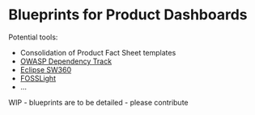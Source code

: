 <!--
SPDX-FileCopyrightText: Copyright (C) 2025 Contributors to the Eclipse Foundation

These materials are made available under the
terms of the Creative Commons Attribution 4.0 International Public License which is available at
https://creativecommons.org/licenses/by/4.0/legalcode .

Unless required by applicable law or agreed to in writing, software
distributed under the License is distributed on an "AS IS" BASIS, WITHOUT
WARRANTIES OR CONDITIONS OF ANY KIND, either express or implied. See the
License for the specific language governing permissions and limitations
under the License.

SPDX-License-Identifier: CC-BY-4.0
-->

# Blueprints for Product Dashboards

Potential tools:

- Consolidation of Product Fact Sheet templates
- [OWASP Dependency Track](https://dependencytrack.org/)
- [Eclipse SW360](https://oss-compliance-tooling.org/Tooling-Landscape/OSS-Based-License-Compliance-Tools/#eclipse-sw360)
- [FOSSLight](https://oss-compliance-tooling.org/Tooling-Landscape/OSS-Based-License-Compliance-Tools/#fosslight)
- ...

WIP - blueprints are to be detailed - please contribute

